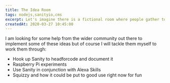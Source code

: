 ```yaml
---
title: The Idea Room
tags: nodejs,sanityio,cms
excerpt: Let's imagine there is a fictional room where people gather to discuss unique and interesting ways of integrating popular XaaS products, where the X means Platform, Software, Back-end etc
createdAt: 2020-03-27 10:45:00
---
```


I am looking for some help from the wider community out there to implement some of these ideas but of course I will tackle them myself to work them through:

- Hook up Sanity to headforcode and document it
- Raspberry Pi experiments
- Use Sanity in conjunction with Alexa Skills
- Squizzy and how it could be put to good use right now for fun
